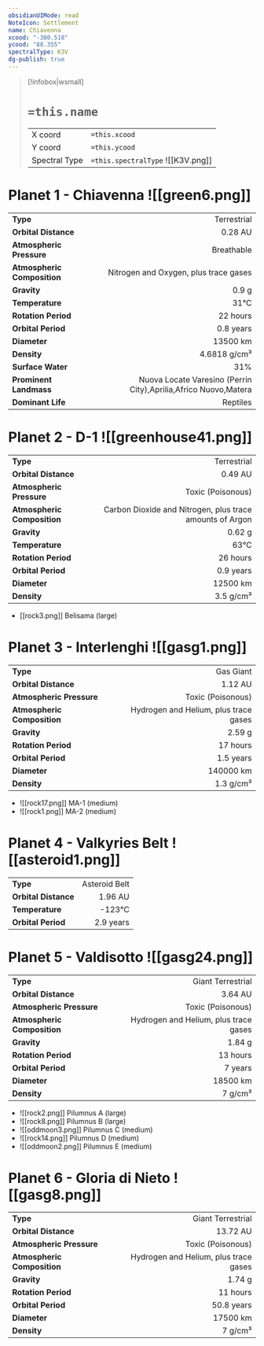 ```yaml
---
obsidianUIMode: read
NoteIcon: Settlement
name: Chiavenna
xcood: "-380.518"
ycood: "88.355"
spectralType: K3V
dg-publish: true
---
```

> [!infobox|wsmall]
> # `=this.name`
> | | |
> | - | - |
> | X coord | `=this.xcood` |
> | Y coord| `=this.ycood` |
> | Spectral Type | `=this.spectralType` ![[K3V.png]] |

# Planet 1 - Chiavenna ![[green6.png]]
|                             |                           |
| --------------------------- | -------------------------:|
| **Type**                    |             Terrestrial |
| **Orbital Distance**        |   0.28 AU |
| **Atmospheric Pressure**    |       Breathable |
| **Atmospheric Composition** |      Nitrogen and Oxygen, plus trace gases |
| **Gravity**                 |        0.9 g |
| **Temperature**             |    31°C |
| **Rotation Period**         |  22 hours |
| **Orbital Period** | 0.8 years |
| **Diameter**                |      13500 km | 
| **Density**                 |    4.6818 g/cm³ |
| **Surface Water**           |           31% | 
| **Prominent Landmass**      |         Nuova Locate Varesino (Perrin City),Aprilia,Africo Nuovo,Matera | 
| **Dominant Life**           |         Reptiles |





# Planet 2 - D-1 ![[greenhouse41.png]]
|                             |                           |
| --------------------------- | -------------------------:|
| **Type**                    |             Terrestrial |
| **Orbital Distance**        |   0.49 AU |
| **Atmospheric Pressure**    |       Toxic (Poisonous) |
| **Atmospheric Composition** |      Carbon Dioxide and Nitrogen, plus trace amounts of Argon |
| **Gravity**                 |        0.62 g |
| **Temperature**             |    63°C |
| **Rotation Period**         |  26 hours |
| **Orbital Period** | 0.9 years |
| **Diameter**                |      12500 km | 
| **Density**                 |    3.5 g/cm³ |



- [[rock3.png]] Belisama (large)

# Planet 3 - Interlenghi ![[gasg1.png]]
|                             |                           |
| --------------------------- | -------------------------:|
| **Type**                    |             Gas Giant |
| **Orbital Distance**        |   1.12 AU |
| **Atmospheric Pressure**    |       Toxic (Poisonous) |
| **Atmospheric Composition** |      Hydrogen and Helium, plus trace gases |
| **Gravity**                 |        2.59 g |
| **Rotation Period**         |  17 hours |
| **Orbital Period** | 1.5 years |
| **Diameter**                |      140000 km | 
| **Density**                 |    1.3 g/cm³ |



- ![[rock17.png]] MA-1 (medium)
- ![[rock1.png]] MA-2 (medium)


# Planet 4 - Valkyries Belt ![[asteroid1.png]]
|                             |                           |
| --------------------------- | -------------------------:|
| **Type**                    |             Asteroid Belt |
| **Orbital Distance**        |   1.96 AU |
| **Temperature**             |    -123°C |
| **Orbital Period** | 2.9 years |





# Planet 5 - Valdisotto ![[gasg24.png]]
|                             |                           |
| --------------------------- | -------------------------:|
| **Type**                    |             Giant Terrestrial |
| **Orbital Distance**        |   3.64 AU |
| **Atmospheric Pressure**    |       Toxic (Poisonous) |
| **Atmospheric Composition** |      Hydrogen and Helium, plus trace gases |
| **Gravity**                 |        1.84 g |
| **Rotation Period**         |  13 hours |
| **Orbital Period** | 7 years |
| **Diameter**                |      18500 km | 
| **Density**                 |    7 g/cm³ |



- ![[rock2.png]] Pilumnus A (large)
- ![[rock8.png]] Pilumnus B (large)
- ![[oddmoon3.png]] Pilumnus C (medium)
- ![[rock14.png]] Pilumnus D (medium)
- ![[oddmoon2.png]] Pilumnus E (medium)


# Planet 6 - Gloria di Nieto ![[gasg8.png]]
|                             |                           |
| --------------------------- | -------------------------:|
| **Type**                    |             Giant Terrestrial |
| **Orbital Distance**        |   13.72 AU |
| **Atmospheric Pressure**    |       Toxic (Poisonous) |
| **Atmospheric Composition** |      Hydrogen and Helium, plus trace gases |
| **Gravity**                 |        1.74 g |
| **Rotation Period**         |  11 hours |
| **Orbital Period** | 50.8 years |
| **Diameter**                |      17500 km | 
| **Density**                 |    7 g/cm³ |





